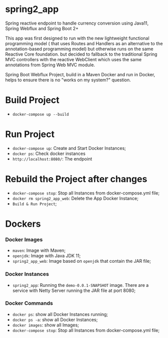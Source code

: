 # spring2_app
Spring reactive endpoint to handle currency conversion using Java11, Spring Webflux and Spring Boot 2+


This app was first designed to run with the new lightweight functional programming model ( that uses Routes and Handlers as an alternative to the annotation-based programming model) but otherwise runs on the same Reactive Core foundation.
but
decided to fallback to the traditional Spring MVC controllers with the reactive WebClient which uses the same annotations from Spring Web MVC module. 

Spring Boot Webflux Project, build in a Maven Docker and run in Docker, helps to ensure there is no "works on my system?" question.

# Build Project

- `docker-compose up --build`

# Run Project

- `docker-compose up`: Create and Start Docker Instances;
- `docker ps`: Check docker instances
- `http://localhost:8080/`: The endpoint

# Rebuild the Project after changes
- `docker-compose stop`: Stop all Instances from docker-compose.yml file;
- `docker rm spring2_app_web`: Delete the App Docker Instance;
- `Build & Run Project`;


# Dockers

### Docker Images
- `maven`: Image with Maven;
- `openjdk`: Image with Java JDK 11;
- `spring2_app_web`: Image based on `openjdk` that contain the JAR file;

### Docker Instances
- `spring2_app`: Running the `demo-0.0.1-SNAPSHOT` image. There are a service with Netty Server running the JAR file at port 8080;

### Docker Commands
- `docker ps`: show all Docker Instances running;
- `docker ps -a`: show all Docker Instances;
- `docker images`: show all Images;
- `docker-compose stop`: Stop all Instances from docker-compose.yml file;
